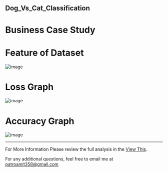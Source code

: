 ## Dog_Vs_Cat_Classification

# Business Case Study

# Feature of Dataset
![image](https://github.com/Bamit-2021/Dog_Vs_Cat_Classification/assets/77608956/bfa71b7f-4d52-4d85-a8ac-1da885e51109)

# Loss Graph
![image](https://github.com/Bamit-2021/Dog_Vs_Cat_Classification/assets/77608956/9e82bddf-240b-4b08-8369-506c69baea1a)

# Accuracy Graph
![image](https://github.com/Bamit-2021/Dog_Vs_Cat_Classification/assets/77608956/e7ab4640-97cf-40d3-9c30-a651d5de3751)

----

For More Information Please review the full analysis in the [View This](url).

For any additional questions, feel free to email me at patroamit358@gmail.com
